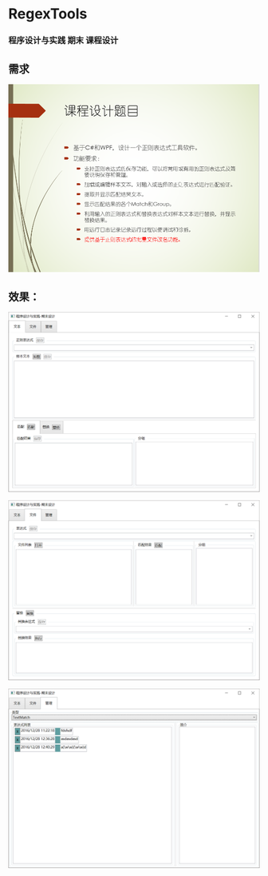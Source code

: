 # RegexTools
### 程序设计与实践 期末 课程设计

## 需求

![](https://github.com/zsh965866221/RegexTools/blob/master/WPF_Homework_2016/%E8%AE%BE%E8%AE%A1/%E4%BB%BB%E5%8A%A1.png)

## 效果：

![](https://github.com/zsh965866221/RegexTools/blob/master/WPF_Homework_2016/%E8%AE%BE%E8%AE%A1/%E6%95%88%E6%9E%9C1.png)

![](https://github.com/zsh965866221/RegexTools/blob/master/WPF_Homework_2016/%E8%AE%BE%E8%AE%A1/%E6%95%88%E6%9E%9C2.png)

![](https://github.com/zsh965866221/RegexTools/blob/master/WPF_Homework_2016/%E8%AE%BE%E8%AE%A1/%E6%95%88%E6%9E%9C3.png)
